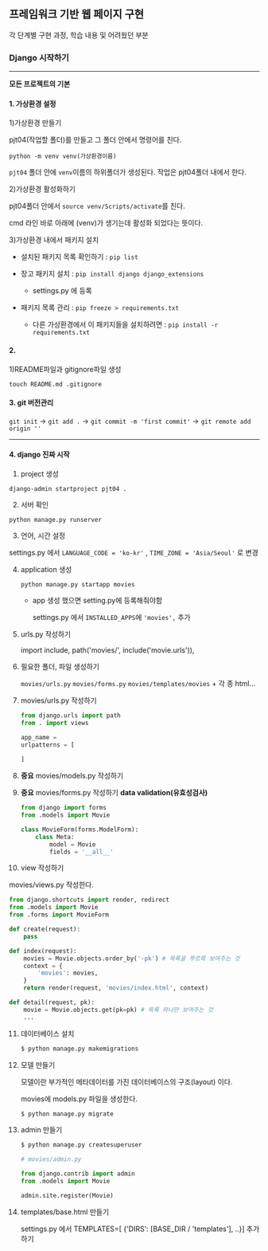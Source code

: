 ## 프레임워크 기반 웹 페이지 구현

각 단계별 구현 과정, 학습 내용 및 어려웠던 부분



### Django 시작하기

---------

**모든 프로젝트의 기본**

#### 1. 가상환경 설정

1)가상환경 만들기

pjt04(작업할 폴더)를 만들고 그 폴더 안에서 명령어를 친다.

`python -m venv venv(가상환경이름)`

`pjt04` 폴더 안에 `venv`이름의 하위폴더가 생성된다. 작업은 pjt04폴더 내에서 한다.

2)가상환경 활성화하기

pjt04폴더 안에서 `source venv/Scripts/activate`를 친다.

cmd 라인 바로 아래에 (venv)가 생기는데 활성화 되었다는 뜻이다.

3)가상환경 내에서 패키지 설치

* 설치된 패키지 목록 확인하기 : `pip list`

* 장고 패키지 설치 : `pip install django django_extensions`
  * settings.py 에 등록
* 패키지 목록 관리 : `pip freeze > requirements.txt`
  * 다른 가상환경에서 이 패키지들을 설치하려면 : `pip install -r requirements.txt`

#### 2.

1)README파일과 gitignore파일 생성

`touch README.md .gitignore`

#### 3. git 버전관리

`git init` -> `git add .` -> `git commit -m 'first commit'` -> `git remote add origin ''`

---------

#### 4. django 진짜 시작

1.  project 생성 

   ```djan
   django-admin startproject pjt04 .
   ```

2.  서버 확인

   ```django
   python manage.py runserver
   ```

3.  언어, 시간 설정

   settings.py 에서 `LANGUAGE_CODE = 'ko-kr'` , `TIME_ZONE = 'Asia/Seoul'` 로 변경

4. application 생성

   ```django
   python manage.py startapp movies
   ```

   * app 생성 했으면 setting.py에 등록해줘야함

     settings.py 에서 `INSTALLED_APPS`에 `'movies',` 추가

5.  urls.py 작성하기

    import include, path('movies/', include('movie.urls')),

6.  필요한 폴더, 파일 생성하기

    `movies/urls.py` `movies/forms.py` `movies/templates/movies` + 각 종 html...

7.  movies/urls.py 작성하기

    ```python
    from django.urls import path
    from . import views
    
    app_name =
    urlpatterns = [
        
    ]
    ```

8.  **중요** movies/models.py 작성하기

9.  **중요** movies/forms.py 작성하기 **data validation(유효성검사)**

    ```python
    from django import forms
    from .models import Movie
    
    class MovieForm(forms.ModelForm):
    	class Meta:
            model = Movie
            fields = '__all__'
    ```

10. view 작성하기

   movies/views.py 작성한다. 

   ```python
   from django.shortcuts import render, redirect
   from .models import Movie
   from .forms import MovieForm
   
   def create(request):
       pass
   
   def index(request):
       movies = Movie.objects.order_by('-pk') # 목록을 쭈르륵 보여주는 것
       context = {
           'movies': movies,
       }
       return render(request, 'movies/index.html', context)
   
   def detail(request, pk):
       movie = Movie.objects.get(pk=pk) # 목록 하나만 보여주는 것
       ...
   ```

11. 데이터베이스 설치

    ```python
    $ python manage.py makemigrations
    ```

12. 모델 만들기

    모델이란 부가적인 메타데이터를 가진 데이터베이스의 구조(layout) 이다.

    movies에 models.py 파일을 생성한다.

    ```python
    $ python manage.py migrate  
    ```

13.  admin 만들기

     ```python
     $ python manage.py createsuperuser
     ```

     ```python
     # movies/admin.py
     
     from django.contrib import admin
     from .models import Movie
     
     admin.site.register(Movie)
     ```

14.  templates/base.html 만들기

     settings.py 에서 TEMPLATES=[ {'DIRS': [BASE_DIR / 'templates'], ..}] 추가하기

     



